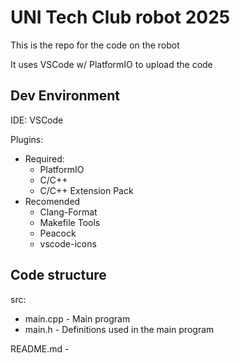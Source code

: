 # UNI Tech Club robot 2025

This is the repo for the code on the robot

It uses VSCode w/ PlatformIO to upload the code

## Dev Environment

IDE: VSCode

Plugins:

- Required:
  - PlatformIO
  - C/C++
  - C/C++ Extension Pack
- Recomended
  - Clang-Format
  - Makefile Tools
  - Peacock
  - vscode-icons

## Code structure

src:
- main.cpp - Main program
- main.h - Definitions used in the main program

README.md - 

